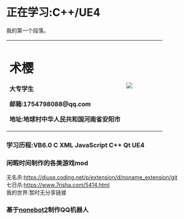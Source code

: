 <html>
<head>
<meta charset="utf-8">
<title>个人主页</title>
</head>
<body>
    <h1>正在学习:C++/UE4</h1>
    <p>我的第一个段落。</p>
  <table border="0">
  <tr>
    <td width="75%">
      <h1>术樱</h1>
      <p><b>大专学生</p></b>
      <p><b>邮箱:1754798088@qq.com</p></b>
      <p><b>地址:地球村中华人民共和国河南省安阳市</p></b>
    </td>
    <td width="25%">
      <img src="https://github.com/Shu-Ying/shuying.github.io/blob/gh-pages/main.jpg">
    </td>
  </tr>
</table>
</body>
</html>



### 学习历程:VB6.0 C XML JavaScript C++ Qt UE4 

### 闲暇时间制作的各类游戏mod
无名杀:https://diuse.coding.net/p/extension/d/noname_extension/git</br>
七日杀:https://www.7risha.com/5414.html</br>
我的世界:暂时无分享链接</br>

<h3>基于<a href="https://github.com/nonebot/nonebot">nonebot2</a>制作QQ机器人</h3>

